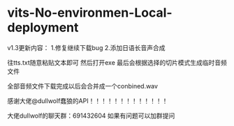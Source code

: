 # vits-No-environmen-Local-deployment

v1.3更新内容：
1.修复继续下载bug
2.添加日语长音声合成

往tts.txt随意粘贴文本即可 然后打开exe 最后会根据选择的切片模式生成临时音频文件 

全部音频文件下载完成以后会合并成一个conbined.wav

感谢大佬@dullwolf蠢狼的API！！！！！！！！！！！！！

大佬dullwolf的聊天群：691432604 如果有问题可以加群提问
